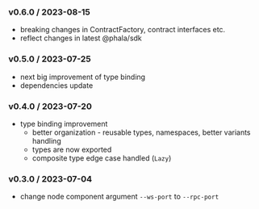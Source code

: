 ### v0.6.0 / 2023-08-15
- breaking changes in ContractFactory, contract interfaces etc.
- reflect changes in latest @phala/sdk

### v0.5.0 / 2023-07-25
- next big improvement of type binding
- dependencies update

### v0.4.0 / 2023-07-20
- type binding improvement
    - better organization - reusable types, namespaces, better variants handling
    - types are now exported
    - composite type edge case handled (`Lazy`)
    
### v0.3.0 / 2023-07-04
- change node component argument `--ws-port` to `--rpc-port`
